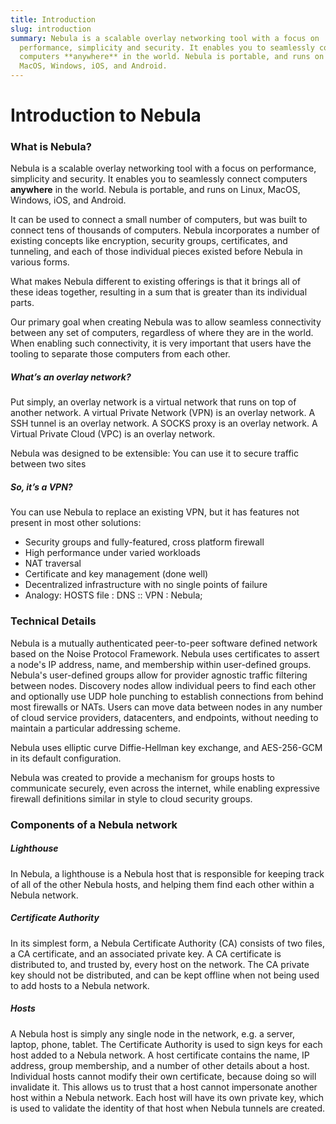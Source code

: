 ```yaml
---
title: Introduction
slug: introduction
summary: Nebula is a scalable overlay networking tool with a focus on
  performance, simplicity and security. It enables you to seamlessly connect
  computers **anywhere** in the world. Nebula is portable, and runs on Linux,
  MacOS, Windows, iOS, and Android.
---
```


# Introduction to Nebula

### What is Nebula?

Nebula is a scalable overlay networking tool with a focus on performance, simplicity and security. It enables you to seamlessly connect computers **anywhere** in the world. Nebula is portable, and runs on Linux, MacOS, Windows, iOS, and Android.

It can be used to connect a small number of computers, but was built to connect tens of thousands of computers. Nebula incorporates a number of existing concepts like encryption, security groups, certificates, and tunneling, and each of those individual pieces existed before Nebula in various forms.

What makes Nebula different to existing offerings is that it brings all of these ideas together, resulting in a sum that is greater than its individual parts.

Our primary goal when creating Nebula was to allow seamless connectivity between any set of computers, regardless of where they are in the world. When enabling such connectivity, it is very important that users have the tooling to separate those computers from each other.

##### What’s an overlay network?

Put simply, an overlay network is a virtual network that runs on top of another network. A virtual Private Network (VPN) is an overlay network. A SSH tunnel is an overlay network. A SOCKS proxy is an overlay network. A Virtual Private Cloud (VPC) is an overlay network.

Nebula was designed to be extensible: You can use it to secure traffic between two sites

##### So, it’s a VPN?

You can use Nebula to replace an existing VPN, but it has features not present in most other solutions:

- Security groups and fully-featured, cross platform firewall
- High performance under varied workloads
- NAT traversal
- Certificate and key management (done well)
- Decentralized infrastructure with no single points of failure
- Analogy: HOSTS file : DNS :: VPN : Nebula;

### Technical Details

Nebula is a mutually authenticated peer-to-peer software defined network based on the Noise Protocol Framework. Nebula uses certificates to assert a node's IP address, name, and membership within user-defined groups. Nebula's user-defined groups allow for provider agnostic traffic filtering between nodes. Discovery nodes allow individual peers to find each other and optionally use UDP hole punching to establish connections from behind most firewalls or NATs. Users can move data between nodes in any number of cloud service providers, datacenters, and endpoints, without needing to maintain a particular addressing scheme.

Nebula uses elliptic curve Diffie-Hellman key exchange, and AES-256-GCM in its default configuration.

Nebula was created to provide a mechanism for groups hosts to communicate securely, even across the internet, while enabling expressive firewall definitions similar in style to cloud security groups.

### Components of a Nebula network

##### Lighthouse

In Nebula, a lighthouse is a Nebula host that is responsible for keeping track of all of the other Nebula hosts, and helping them find each other within a Nebula network.

##### Certificate Authority

In its simplest form, a Nebula Certificate Authority (CA) consists of two files, a CA certificate, and an associated private key. A CA certificate is distributed to, and trusted by, every host on the network. The CA private key should not be distributed, and can be kept offline when not being used to add hosts to a Nebula network.

##### Hosts

A Nebula host is simply any single node in the network, e.g. a server, laptop, phone, tablet. The Certificate Authority is used to sign keys for each host added to a Nebula network. A host certificate contains the name, IP address, group membership, and a number of other details about a host. Individual hosts cannot modify their own certificate, because doing so will invalidate it. This allows us to trust that a host cannot impersonate another host within a Nebula network. Each host will have its own private key, which is used to validate the identity of that host when Nebula tunnels are created.
